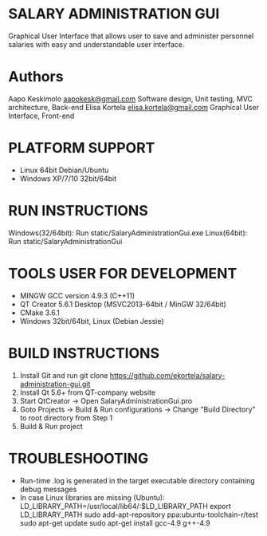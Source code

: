 # SALARY ADMINISTRATION GUI
Graphical User Interface that allows user to save and administer personnel salaries with easy and understandable user interface.

# Authors
Aapo Keskimolo      aapokesk@gmail.com          Software design, Unit testing, MVC architecture, Back-end
Elisa Kortela       elisa.kortela@gmail.com     Graphical User Interface, Front-end

# PLATFORM SUPPORT
- Linux 64bit Debian/Ubuntu
- Windows XP/7/10 32bit/64bit

# RUN INSTRUCTIONS
Windows(32/64bit): Run static/SalaryAdministrationGui.exe
Linux(64bit): Run static/SalaryAdministrationGui

# TOOLS USER FOR DEVELOPMENT
- MINGW GCC version 4.9.3 (C++11)
- QT Creator 5.6.1 Desktop (MSVC2013-64bit / MinGW 32/64bit)
- CMake 3.6.1
- Windows 32bit/64bit, Linux (Debian Jessie)

# BUILD INSTRUCTIONS
1. Install Git and run git clone https://github.com/ekortela/salary-administration-gui.git
2. Install Qt 5.6+ from QT-company website
3. Start QtCreator -> Open SalaryAdministrationGui.pro
4. Goto Projects -> Build & Run configurations -> Change "Build Directory" to root directory from Step 1
5. Build & Run project

# TROUBLESHOOTING
- Run-time .log is generated in the target executable directory containing debug messages
- In case Linux libraries are missing (Ubuntu):
    LD_LIBRARY_PATH=/usr/local/lib64/:$LD_LIBRARY_PATH
    export LD_LIBRARY_PATH
    sudo add-apt-repository ppa:ubuntu-toolchain-r/test
    sudo apt-get update
    sudo apt-get install gcc-4.9 g++-4.9